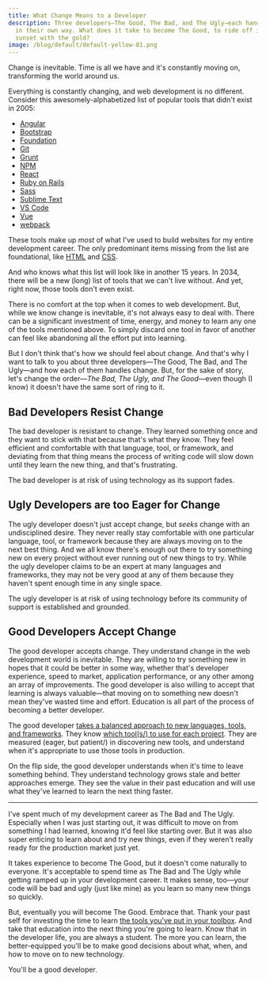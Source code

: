 ```yaml
---
title: What Change Means to a Developer
description: Three developers—The Good, The Bad, and The Ugly—each handle change
  in their own way. What does it take to become The Good, to ride off into the
  sunset with the gold?
image: /blog/default/default-yellow-01.png
---
```


Change is inevitable. Time is all we have and it's constantly moving on, transforming the world around us.

Everything is constantly changing, and web development is no different. Consider this awesomely-alphabetized list of popular tools that didn't exist in 2005:

- [Angular](https://angular.io/)
- [Bootstrap](https://getbootstrap.com/)
- [Foundation](https://foundation.zurb.com/)
- [Git](https://git-scm.com/)
- [Grunt](https://gruntjs.com/)
- [NPM](https://www.npmjs.com/)
- [React](https://reactjs.org/)
- [Ruby on Rails](https://rubyonrails.org/)
- [Sass](https://sass-lang.com/)
- [Sublime Text](https://www.sublimetext.com/)
- [VS Code](https://code.visualstudio.com/)
- [Vue](https://vuejs.org/)
- [webpack](/blog/wtf-is-webpack/)

These tools make up _most_ of what I've used to build websites for my entire development career. The only predominant items missing from the list are foundational, like [HTML](/blog/wtf-is-html/) and [CSS](/blog/wtf-is-css/).

And who knows what this list will look like in another 15 years. In 2034, there will be a new (long) list of tools that we can't live without. And yet, right now, those tools don't even exist.

There is no comfort at the top when it comes to web development. But, while we know change is inevitable, it's not always easy to deal with. There can be a significant investment of time, energy, and money to learn any one of the tools mentioned above. To simply discard one tool in favor of another can feel like abandoning all the effort put into learning.

But I don't think that's how we should feel about change. And that's why I want to talk to you about three developers—The Good, The Bad, and The Ugly—and how each of them handles change. But, for the sake of story, let's change the order—_The Bad, The Ugly, and The Good_—even though (I know) it doesn't have the same sort of ring to it.

## Bad Developers Resist Change

The bad developer is resistant to change. They learned something once and they want to stick with that because that's what they know. They feel efficient and comfortable with that language, tool, or framework, and deviating from that thing means the process of writing code will slow down until they learn the new thing, and that's frustrating.

The bad developer is at risk of using technology as its support fades.

## Ugly Developers are too Eager for Change

The ugly developer doesn't just accept change, but _seeks_ change with an undisciplined desire. They never really stay comfortable with one particular language, tool, or framework because they are always moving on to the next best thing. And we all know there's enough out there to try something new on every project without ever running out of new things to try. While the ugly developer claims to be an expert at many languages and frameworks, they may not be very good at any of them because they haven't spent enough time in any single space.

The ugly developer is at risk of using technology before its community of support is established and grounded.

## Good Developers Accept Change

The good developer accepts change. They understand change in the web development world is inevitable. They are willing to try something new in hopes that it could be better in some way, whether that's developer experience, speed to market, application performance, or any other among an array of improvements. The good developer is also willing to accept that learning is always valuable—that moving on to something new doesn't mean they've wasted time and effort. Education is all part of the process of becoming a better developer.

The good developer [takes a balanced approach to new languages, tools, and frameworks](/blog/taking-balanced-approach-to-new-technology/). They know [which tool(s/) to use for each project](/blog/choose-the-right-tool-for-the-job/). They are measured (eager, but patient/) in discovering new tools, and understand when it's appropriate to use those tools in production.

On the flip side, the good developer understands when it's time to leave something behind. They understand technology grows stale and better approaches emerge. They see the value in their past education and will use what they've learned to learn the next thing faster.

---

I've spent much of my development career as The Bad and The Ugly. Especially when I was just starting out, it was difficult to move on from something I had learned, knowing it'd feel like starting over. But it was also super enticing to learn about and try new things, even if they weren't really ready for the production market just yet.

It takes experience to become The Good, but it doesn't come naturally to everyone. It's acceptable to spend time as The Bad and The Ugly while getting ramped up in your development career. It makes sense, too—your code will be bad and ugly (just like mine) as you learn so many new things so quickly.

But, eventually you will become The Good. Embrace that. Thank your past self for investing the time to learn [the tools you've put in your toolbox](/blog/choose-the-right-tool-for-the-job/). And take that education into the next thing you're going to learn. Know that in the developer life, you are always a student. The more you can learn, the better-equipped you'll be to make good decisions about what, when, and how to move on to new technology.

You'll be a good developer.
